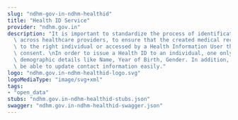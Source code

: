 ```yaml
---
slug: "ndhm-gov-in-ndhm-healthid"
title: "Health ID Service"
provider: "ndhm.gov.in"
description: "It is important to standardize the process of identification of an individual\
  \ across healthcare providers, to ensure that the created medical records are issued\
  \ to the right individual or accessed by a Health Information User through appropriate\
  \ consent. \nIn order to issue a Health ID to an individual, one only needs basic\
  \ demographic details like Name, Year of Birth, Gender. In addition, citizens should\
  \ be able to update contact information easily."
logo: "ndhm.gov.in-ndhm-healthid-logo.svg"
logoMediaType: "image/svg+xml"
tags:
- "open_data"
stubs: "ndhm.gov.in-ndhm-healthid-stubs.json"
swagger: "ndhm.gov.in-ndhm-healthid-swagger.json"
---
```

